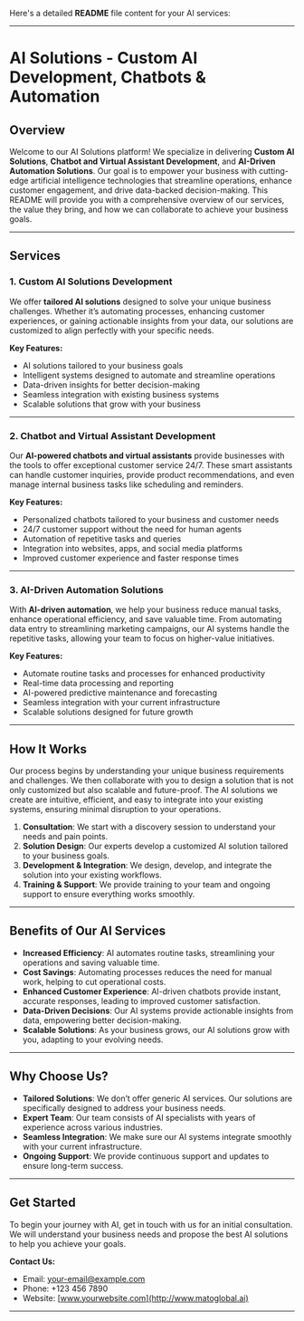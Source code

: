 Here's a detailed **README** file content for your AI services:

---

# AI Solutions - Custom AI Development, Chatbots & Automation

## Overview

Welcome to our AI Solutions platform! We specialize in delivering **Custom AI Solutions**, **Chatbot and Virtual Assistant Development**, and **AI-Driven Automation Solutions**. Our goal is to empower your business with cutting-edge artificial intelligence technologies that streamline operations, enhance customer engagement, and drive data-backed decision-making. This README will provide you with a comprehensive overview of our services, the value they bring, and how we can collaborate to achieve your business goals.

---

## Services

### 1. **Custom AI Solutions Development**
We offer **tailored AI solutions** designed to solve your unique business challenges. Whether it’s automating processes, enhancing customer experiences, or gaining actionable insights from your data, our solutions are customized to align perfectly with your specific needs.

**Key Features:**
- AI solutions tailored to your business goals
- Intelligent systems designed to automate and streamline operations
- Data-driven insights for better decision-making
- Seamless integration with existing business systems
- Scalable solutions that grow with your business

---

### 2. **Chatbot and Virtual Assistant Development**
Our **AI-powered chatbots and virtual assistants** provide businesses with the tools to offer exceptional customer service 24/7. These smart assistants can handle customer inquiries, provide product recommendations, and even manage internal business tasks like scheduling and reminders.

**Key Features:**
- Personalized chatbots tailored to your business and customer needs
- 24/7 customer support without the need for human agents
- Automation of repetitive tasks and queries
- Integration into websites, apps, and social media platforms
- Improved customer experience and faster response times

---

### 3. **AI-Driven Automation Solutions**
With **AI-driven automation**, we help your business reduce manual tasks, enhance operational efficiency, and save valuable time. From automating data entry to streamlining marketing campaigns, our AI systems handle the repetitive tasks, allowing your team to focus on higher-value initiatives.

**Key Features:**
- Automate routine tasks and processes for enhanced productivity
- Real-time data processing and reporting
- AI-powered predictive maintenance and forecasting
- Seamless integration with your current infrastructure
- Scalable solutions designed for future growth

---

## How It Works

Our process begins by understanding your unique business requirements and challenges. We then collaborate with you to design a solution that is not only customized but also scalable and future-proof. The AI solutions we create are intuitive, efficient, and easy to integrate into your existing systems, ensuring minimal disruption to your operations.

1. **Consultation**: We start with a discovery session to understand your needs and pain points.
2. **Solution Design**: Our experts develop a customized AI solution tailored to your business goals.
3. **Development & Integration**: We design, develop, and integrate the solution into your existing workflows.
4. **Training & Support**: We provide training to your team and ongoing support to ensure everything works smoothly.

---

## Benefits of Our AI Services

- **Increased Efficiency**: AI automates routine tasks, streamlining your operations and saving valuable time.
- **Cost Savings**: Automating processes reduces the need for manual work, helping to cut operational costs.
- **Enhanced Customer Experience**: AI-driven chatbots provide instant, accurate responses, leading to improved customer satisfaction.
- **Data-Driven Decisions**: Our AI systems provide actionable insights from data, empowering better decision-making.
- **Scalable Solutions**: As your business grows, our AI solutions grow with you, adapting to your evolving needs.

---

## Why Choose Us?

- **Tailored Solutions**: We don’t offer generic AI services. Our solutions are specifically designed to address your business needs.
- **Expert Team**: Our team consists of AI specialists with years of experience across various industries.
- **Seamless Integration**: We make sure our AI systems integrate smoothly with your current infrastructure.
- **Ongoing Support**: We provide continuous support and updates to ensure long-term success.

---

## Get Started

To begin your journey with AI, get in touch with us for an initial consultation. We will understand your business needs and propose the best AI solutions to help you achieve your goals.

**Contact Us:**
- Email: [your-email@example.com](info@matoglobal.com)
- Phone: +123 456 7890
- Website: [www.yourwebsite.com](http://www.matoglobal.ai)

---
